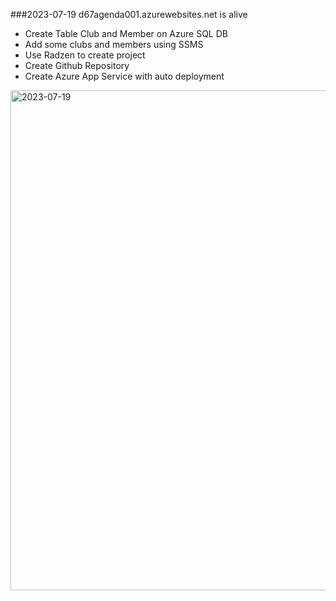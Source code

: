 ###2023-07-19 d67agenda001.azurewebsites.net is alive
- Create Table Club and Member on Azure SQL DB
- Add some clubs and members using SSMS
- Use Radzen to create project
- Create Github Repository
- Create Azure App Service with auto deployment

<img width="800" alt="2023-07-19" src="https://github.com/twoutlook/d67-agenda-doc/assets/16488072/8ee29050-122a-4c7f-b3b8-caccd03b881d">
